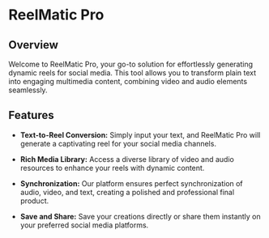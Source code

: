 # ReelMatic Pro

## Overview

Welcome to ReelMatic Pro, your go-to solution for effortlessly generating dynamic reels for social media. This tool allows you to transform plain text into engaging multimedia content, combining video and audio elements seamlessly.

## Features

- **Text-to-Reel Conversion:** Simply input your text, and ReelMatic Pro will generate a captivating reel for your social media channels.

- **Rich Media Library:** Access a diverse library of video and audio resources to enhance your reels with dynamic content.

- **Synchronization:** Our platform ensures perfect synchronization of audio, video, and text, creating a polished and professional final product.

- **Save and Share:** Save your creations directly or share them instantly on your preferred social media platforms.
